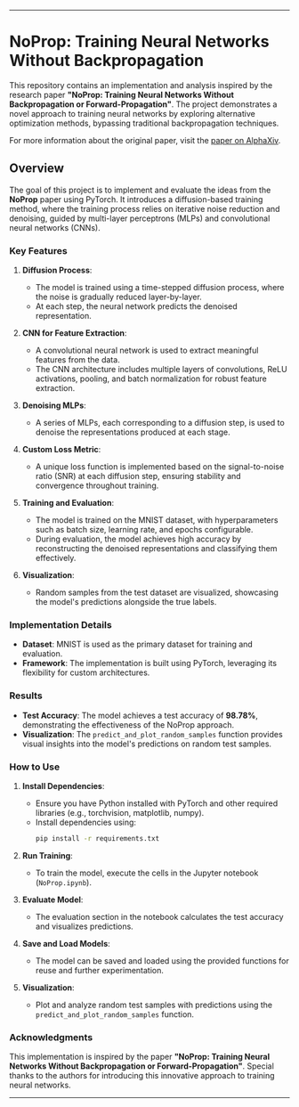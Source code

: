 
---

# NoProp: Training Neural Networks Without Backpropagation

This repository contains an implementation and analysis inspired by the research paper **"NoProp: Training Neural Networks Without Backpropagation or Forward-Propagation"**. The project demonstrates a novel approach to training neural networks by exploring alternative optimization methods, bypassing traditional backpropagation techniques.

For more information about the original paper, visit the [paper on AlphaXiv](https://www.alphaxiv.org/abs/2503.24322).

## Overview

The goal of this project is to implement and evaluate the ideas from the **NoProp** paper using PyTorch. It introduces a diffusion-based training method, where the training process relies on iterative noise reduction and denoising, guided by multi-layer perceptrons (MLPs) and convolutional neural networks (CNNs).

### Key Features

1. **Diffusion Process**:
   - The model is trained using a time-stepped diffusion process, where the noise is gradually reduced layer-by-layer.
   - At each step, the neural network predicts the denoised representation.

2. **CNN for Feature Extraction**:
   - A convolutional neural network is used to extract meaningful features from the data.
   - The CNN architecture includes multiple layers of convolutions, ReLU activations, pooling, and batch normalization for robust feature extraction.

3. **Denoising MLPs**:
   - A series of MLPs, each corresponding to a diffusion step, is used to denoise the representations produced at each stage.

4. **Custom Loss Metric**:
   - A unique loss function is implemented based on the signal-to-noise ratio (SNR) at each diffusion step, ensuring stability and convergence throughout training.

5. **Training and Evaluation**:
   - The model is trained on the MNIST dataset, with hyperparameters such as batch size, learning rate, and epochs configurable.
   - During evaluation, the model achieves high accuracy by reconstructing the denoised representations and classifying them effectively.

6. **Visualization**:
   - Random samples from the test dataset are visualized, showcasing the model's predictions alongside the true labels.

### Implementation Details

- **Dataset**: MNIST is used as the primary dataset for training and evaluation.
- **Framework**: The implementation is built using PyTorch, leveraging its flexibility for custom architectures.

### Results

- **Test Accuracy**: The model achieves a test accuracy of **98.78%**, demonstrating the effectiveness of the NoProp approach.
- **Visualization**: The `predict_and_plot_random_samples` function provides visual insights into the model's predictions on random test samples.

### How to Use

1. **Install Dependencies**:
   - Ensure you have Python installed with PyTorch and other required libraries (e.g., torchvision, matplotlib, numpy).
   - Install dependencies using:
     ```bash
     pip install -r requirements.txt
     ```

2. **Run Training**:
   - To train the model, execute the cells in the Jupyter notebook (`NoProp.ipynb`).

3. **Evaluate Model**:
   - The evaluation section in the notebook calculates the test accuracy and visualizes predictions.

4. **Save and Load Models**:
   - The model can be saved and loaded using the provided functions for reuse and further experimentation.

5. **Visualization**:
   - Plot and analyze random test samples with predictions using the `predict_and_plot_random_samples` function.

### Acknowledgments

This implementation is inspired by the paper **"NoProp: Training Neural Networks Without Backpropagation or Forward-Propagation"**. Special thanks to the authors for introducing this innovative approach to training neural networks.

---
